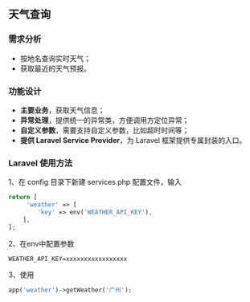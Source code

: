## 天气查询

### 需求分析
- 按地名查询实时天气；
- 获取最近的天气预报。

### 功能设计
- **主要业务**，获取天气信息；
- **异常处理**，提供统一的异常类，方便调用方定位异常；
- **自定义参数**，需要支持自定义参数，比如超时时间等；
- **提供 Laravel Service Provider**，为 Laravel 框架提供专属封装的入口。

### Laravel 使用方法

1、在 config 目录下新建 services.php 配置文件，输入

```php
return [
     'weather' => [
        'key' => env('WEATHER_API_KEY'),
    ],
];
```

2、在env中配置参数
```env
WEATHER_API_KEY=xxxxxxxxxxxxxxxxx
```

3、使用
```php
app('weather')->getWeather('广州');
```